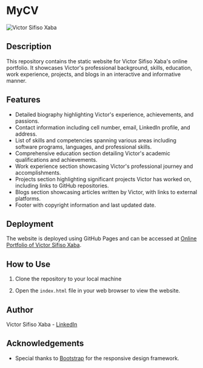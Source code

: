 # MyCV

![Victor Sifiso Xaba](https://assets-global.website-files.com/643fd2f5c9e4ed95e1bda9ef/653a2f453b0859b92ada5bd1_Victor-Sifiso-Xaba-p-500.png)

## Description

This repository contains the static website for Victor Sifiso Xaba's online portfolio. It showcases Victor's professional background, skills, education, work experience, projects, and blogs in an interactive and informative manner.

## Features

- Detailed biography highlighting Victor's experience, achievements, and passions.
- Contact information including cell number, email, LinkedIn profile, and address.
- List of skills and competencies spanning various areas including software programs, languages, and professional skills.
- Comprehensive education section detailing Victor's academic qualifications and achievements.
- Work experience section showcasing Victor's professional journey and accomplishments.
- Projects section highlighting significant projects Victor has worked on, including links to GitHub repositories.
- Blogs section showcasing articles written by Victor, with links to external platforms.
- Footer with copyright information and last updated date.

## Deployment

The website is deployed using GitHub Pages and can be accessed at [Online Portfolio of Victor Sifiso Xaba](https://victor-sifiso-xaba.github.io/MyCV).

## How to Use

1. Clone the repository to your local machine

2. Open the `index.html` file in your web browser to view the website.

## Author

Victor Sifiso Xaba - [LinkedIn](https://www.linkedin.com/in/victor-sifiso-xaba)

## Acknowledgements

- Special thanks to [Bootstrap](https://getbootstrap.com/) for the responsive design framework.

